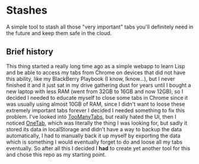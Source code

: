 # Stashes

A simple tool to stash all those "very important" tabs you'll definitely need in the future and keep them safe in the cloud.

## Brief history

This thing started a really long time ago as a simple webapp to learn Lisp and be able to access my tabs from Chrome on devices that did not have this ability, like my BlackBerry Playbook (I know, Iknow...), but I never finished it and it just sat in my drive gathering dust for years until I bought a new laptop with less RAM (went from 32GB to 16GB and now 12GB), so I decided I needed to educate myself to close some tabs in Chrome since it was usually using almost 10GB of RAM, since I didn't want to loose these extremely important tabs forever I decided I needed something to fix this problem. I've looked into [TooManyTabs](http://www.visibotech.com/TMTChrome), but really hated the UI, then I noticed [OneTab](https://www.one-tab.com/), which was literally the thing I was looking for, but sadly it stored its data in localStorage and didn't have a way to backup the data automatically, I had to manually back it up myself by exporting the data which is something I would eventually forget to do and loose all my tabs eventually. So after all this I decided I **had** to create yet another tool for this and chose this repo as my starting point.
